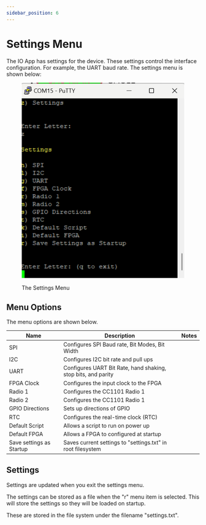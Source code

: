 ```yaml
---
sidebar_position: 6
---
```


# Settings Menu

The IO App has settings for the device. These settings control the interface configuration. For example, the UART baud rate.  The settings menu is shown below:

<div class="text--center">

<figure>

![Settings Menu](../assets/settings-menu.png "Settings Menu")
<figcaption>The Settings Menu</figcaption>
</figure>
</div>

## Menu Options

The menu options are shown below.

| **Name**                 	| **Description**                                               	| **Notes** 	|
|--------------------------	|---------------------------------------------------------------	|-----------	|
| SPI                      	| Configures SPI Baud rate, Bit Modes, Bit Width                	|           	|
| I2C                      	| Configures I2C bit rate and pull ups                          	|           	|
| UART                     	| Configures UART Bit Rate, hand shaking, stop bits, and parity 	|           	|
| FPGA Clock               	| Configures the input clock to the FPGA                        	|           	|
| Radio 1                  	| Configures the CC1101 Radio 1                                 	|           	|
| Radio 2                  	| Configures the CC1101 Radio 1                                 	|           	|
| GPIO Directions          	| Sets up directions of GPIO                                    	|           	|
| RTC                      	| Configures the real-time clock (RTC)                          	|           	|
| Default Script           	| Allows a script to run on power up                            	|           	|
| Default FPGA             	| Allows a FPGA to configured at startup                        	|           	|
| Save settings as Startup 	| Saves current settings to "settings.txt" in root filesystem   	|           	|


## Settings

Settings are updated when you exit the settings menu.

The settings can be stored as a file when the "r" menu item is selected. This will store the settings so they will be loaded on startup. 

These are stored in the file system under the filename "settings.txt".